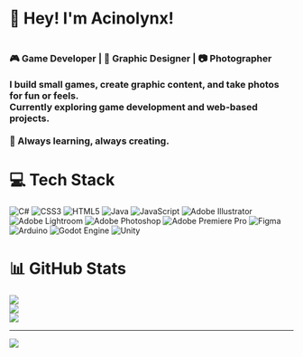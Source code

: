 # 👋 Hey! I'm Acinolynx!
### <br>🎮 Game Developer | 🎨 Graphic Designer | 📷 Photographer<br><br>I build small games, create graphic content, and take photos for fun or feels.  <br>Currently exploring game development and web-based projects.<br><br>📌 Always learning, always creating.

<!--
## 🌐 Socials
[![Instagram](https://img.shields.io/badge/Instagram-%23E4405F.svg?logo=Instagram&logoColor=white)](https://instagram.com/acinolynx) [![YouTube](https://img.shields.io/badge/YouTube-%23FF0000.svg?logo=YouTube&logoColor=white)](https://youtube.com/@acinolynx) [![email](https://img.shields.io/badge/Email-D14836?logo=gmail&logoColor=white)](mailto:syafiqkunn023@gmail.com) 
-->

# 💻 Tech Stack
![C#](https://img.shields.io/badge/c%23-%23239120.svg?style=flat&logo=csharp&logoColor=white) ![CSS3](https://img.shields.io/badge/css3-%231572B6.svg?style=flat&logo=css3&logoColor=white) ![HTML5](https://img.shields.io/badge/html5-%23E34F26.svg?style=flat&logo=html5&logoColor=white) ![Java](https://img.shields.io/badge/java-%23ED8B00.svg?style=flat&logo=openjdk&logoColor=white) ![JavaScript](https://img.shields.io/badge/javascript-%23323330.svg?style=flat&logo=javascript&logoColor=%23F7DF1E) ![Adobe Illustrator](https://img.shields.io/badge/adobe%20illustrator-%23FF9A00.svg?style=flat&logo=adobe%20illustrator&logoColor=white) ![Adobe Lightroom](https://img.shields.io/badge/Adobe%20Lightroom-31A8FF.svg?style=flat&logo=Adobe%20Lightroom&logoColor=white) ![Adobe Photoshop](https://img.shields.io/badge/adobe%20photoshop-%2331A8FF.svg?style=flat&logo=adobe%20photoshop&logoColor=white) ![Adobe Premiere Pro](https://img.shields.io/badge/Adobe%20Premiere%20Pro-9999FF.svg?style=flat&logo=Adobe%20Premiere%20Pro&logoColor=white) ![Figma](https://img.shields.io/badge/figma-%23F24E1E.svg?style=flat&logo=figma&logoColor=white) ![Arduino](https://img.shields.io/badge/-Arduino-00979D?style=flat&logo=Arduino&logoColor=white) ![Godot Engine](https://img.shields.io/badge/GODOT-%23FFFFFF.svg?style=flat&logo=godot-engine) ![Unity](https://img.shields.io/badge/unity-%23000000.svg?style=flat&logo=unity&logoColor=white)

# 📊 GitHub Stats
![](https://github-readme-stats.vercel.app/api?username=Acinolynx&theme=rose_pine&hide_border=false&include_all_commits=true&count_private=false)<br/>
![](https://nirzak-streak-stats.vercel.app/?user=Acinolynx&theme=rose_pine&hide_border=false)<br/>
![](https://github-readme-stats.vercel.app/api/top-langs/?username=Acinolynx&theme=rose_pine&hide_border=false&include_all_commits=true&count_private=false&layout=compact)

<!--
## 🏆 GitHub Trophies
![](https://github-profile-trophy.vercel.app/?username=Acinolynx&theme=dracula&no-frame=false&no-bg=true&margin-w=4)
-->

---
[![](https://visitcount.itsvg.in/api?id=Acinolynx&icon=0&color=10)](https://visitcount.itsvg.in)

<!-- Proudly created with GPRM ( https://gprm.itsvg.in ) -->
